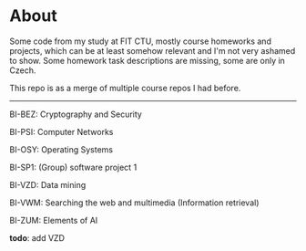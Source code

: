 # About

Some code from my study at FIT CTU, mostly course homeworks and projects, which can be at least somehow relevant and I'm not very ashamed to show. Some homework task descriptions are missing, some are only in Czech.

This repo is as a merge of multiple course repos I had before.

---

BI-BEZ: Cryptography and Security

BI-PSI: Computer Networks

BI-OSY: Operating Systems

BI-SP1: (Group) software project 1

BI-VZD: Data mining

BI-VWM: Searching the web and multimedia (Information retrieval)

BI-ZUM: Elements of AI

**todo**: add VZD
